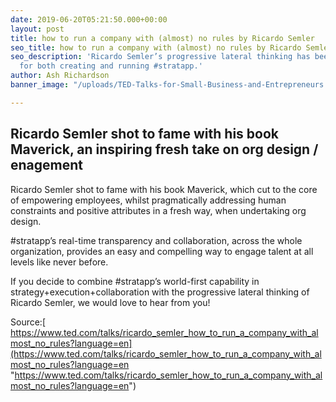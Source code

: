 ```yaml
---
date: 2019-06-20T05:21:50.000+00:00
layout: post
title: how to run a company with (almost) no rules by Ricardo Semler
seo_title: how to run a company with (almost) no rules by Ricardo Semler
seo_description: 'Ricardo Semler’s progressive lateral thinking has been an inspiration
  for both creating and running #stratapp.'
author: Ash Richardson
banner_image: "/uploads/TED-Talks-for-Small-Business-and-Entrepreneurs.jpg"

---
```

## Ricardo Semler shot to fame with his book Maverick, an inspiring fresh take on org design / enagement

Ricardo Semler shot to fame with his book Maverick, which cut to the core of empowering employees, whilst pragmatically addressing human constraints and positive attributes in a fresh way, when undertaking org design.

\#stratapp’s real-time transparency and collaboration, across the whole organization, provides an easy and compelling way to engage talent at all levels like never before.

If you decide to combine #stratapp’s world-first capability in strategy+execution+collaboration with the progressive lateral thinking of Ricardo Semler, we would love to hear from you!

Source:[ https://www.ted.com/talks/ricardo_semler_how_to_run_a_company_with_almost_no_rules?language=en](https://www.ted.com/talks/ricardo_semler_how_to_run_a_company_with_almost_no_rules?language=en "https://www.ted.com/talks/ricardo_semler_how_to_run_a_company_with_almost_no_rules?language=en")